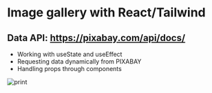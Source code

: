 # Image gallery with React/Tailwind
## Data API: https://pixabay.com/api/docs/

- Working with useState and useEffect
- Requesting data dynamically from PIXABAY
- Handling props through components

![print](https://user-images.githubusercontent.com/38158538/136710958-6c37811e-d179-4ad2-b884-76166a0f9e89.png)
